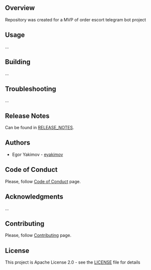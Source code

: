 ## Overview
Repository was created for a MVP of order escort telegram bot project

## Usage
...

## Building
...

## Troubleshooting
...

## Release Notes
Can be found in [RELEASE_NOTES](RELEASE_NOTES.md).

## Authors
* Egor Yakimov - [eyakimov](https://github.com/RyanReyMorris)

## Code of Conduct
Please, follow [Code of Conduct](CODE_OF_CONDUCT.md) page.

## Acknowledgments
...

## Contributing
Please, follow [Contributing](CONTRIBUTING.md) page.

## License
This project is Apache License 2.0 - see the [LICENSE](LICENSE) file for details

